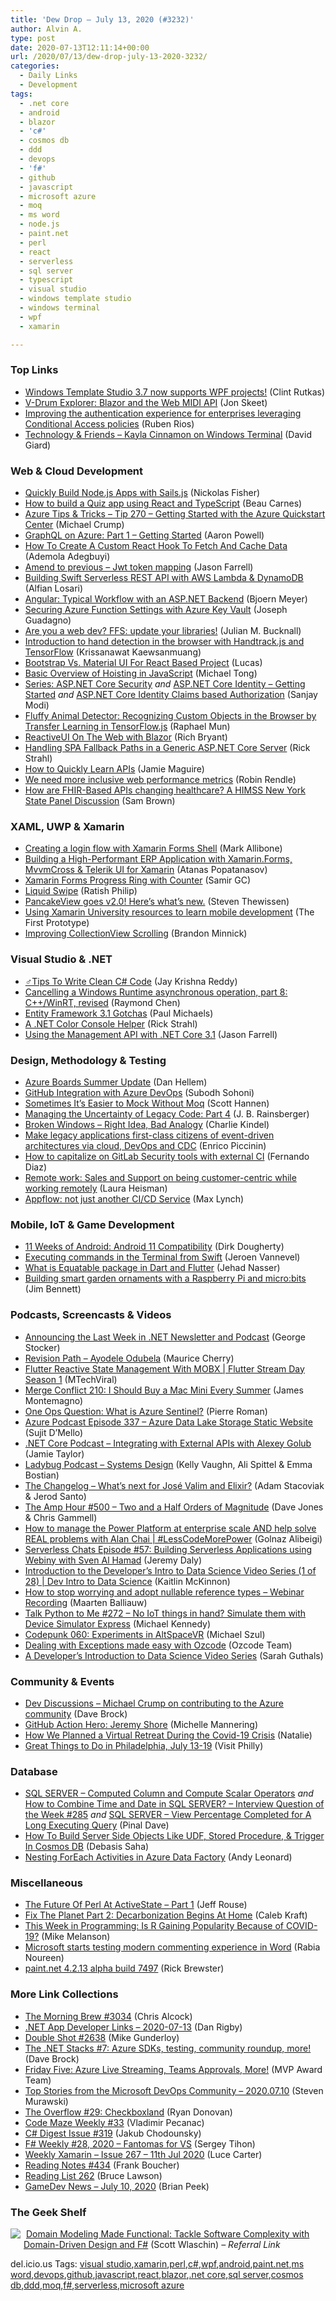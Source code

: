 ```yaml
---
title: 'Dew Drop – July 13, 2020 (#3232)'
author: Alvin A.
type: post
date: 2020-07-13T12:11:14+00:00
url: /2020/07/13/dew-drop-july-13-2020-3232/
categories:
  - Daily Links
  - Development
tags:
  - .net core
  - android
  - blazor
  - 'c#'
  - cosmos db
  - ddd
  - devops
  - 'f#'
  - github
  - javascript
  - microsoft azure
  - moq
  - ms word
  - node.js
  - paint.net
  - perl
  - react
  - serverless
  - sql server
  - typescript
  - visual studio
  - windows template studio
  - windows terminal
  - wpf
  - xamarin

---
```

### Top Links

  * <a href="https://twitter.com/ClintRutkas/status/1281279315686993920" target="_blank" rel="noopener noreferrer">Windows Template Studio 3.7 now supports WPF projects!</a> (Clint Rutkas)
  * <a href="http://feedproxy.google.com/~r/JonSkeetCodingBlog/~3/knx2MKlk_Pc/" target="_blank" rel="noopener noreferrer">V-Drum Explorer: Blazor and the Web MIDI API</a> (Jon Skeet)
  * <a href="https://devblogs.microsoft.com/visualstudio/improving-the-authentication-experience-for-enterprises-leveraging-conditional-access-policies/" target="_blank" rel="noopener noreferrer">Improving the authentication experience for enterprises leveraging Conditional Access policies</a> (Ruben Rios)
  * <a href="http://davidgiard.com/2020/07/13/KaylaCinnamonOnWindowsTerminal.aspx" target="_blank" rel="noopener noreferrer">Technology & Friends &#8211; Kayla Cinnamon on Windows Terminal</a> (David Giard)



### <a name="web"></a>Web & Cloud Development

  * <a href="https://developer.okta.com/blog/2020/07/10/quickly-build-apps-with-sailsjs" target="_blank" rel="noopener noreferrer">Quickly Build Node.js Apps with Sails.js</a> (Nickolas Fisher)
  * <a href="https://www.freecodecamp.org/news/how-to-build-a-quiz-app-using-react-and-typescript/" target="_blank" rel="noopener noreferrer">How to build a Quiz app using React and TypeScript</a> (Beau Carnes)
  * <a href="https://microsoft.github.io/AzureTipsAndTricks/blog/tip270.html" target="_blank" rel="noopener noreferrer">Azure Tips & Tricks &#8211; Tip 270 &#8211; Getting Started with the Azure Quickstart Center</a> (Michael Crump)
  * <a href="https://www.aaron-powell.com/posts/2020-07-13-graphql-on-azure-part-1-getting-started/" target="_blank" rel="noopener noreferrer">GraphQL on Azure: Part 1 &#8211; Getting Started</a> (Aaron Powell)
  * <a href="https://www.smashingmagazine.com/2020/07/custom-react-hook-fetch-cache-data/" target="_blank" rel="noopener noreferrer">How To Create A Custom React Hook To Fetch And Cache Data</a> (Ademola Adegbuyi)
  * <a href="https://jfarrell.net/2020/07/11/amend-to-previous-jwt-token-mapping/" target="_blank" rel="noopener noreferrer">Amend to previous – Jwt token mapping</a> (Jason Farrell)
  * <a href="https://medium.com/@alfianlosari/building-swift-serverless-rest-api-with-aws-lambda-dynamodb-58db2302895f?source=rss-192bb381a5de------2" target="_blank" rel="noopener noreferrer">Building Swift Serverless REST API with AWS Lambda & DynamoDB</a> (Alfian Losari)
  * <a href="https://www.textcontrol.com/blog/2020/07/10/typical-workflow-of-an-aspnet-backend/" target="_blank" rel="noopener noreferrer">Angular: Typical Workflow with an ASP.NET Backend</a> (Bjoern Meyer)
  * <a href="https://www.josephguadagno.net/2020/07/10/securing-azure-function-settings-with-azure-key-vault" target="_blank" rel="noopener noreferrer">Securing Azure Function Settings with Azure Key Vault</a> (Joseph Guadagno)
  * <a href="https://boyet.com/blog/are-you-a-web-dev-ffs-update-your-libraries/" target="_blank" rel="noopener noreferrer">Are you a web dev? FFS: update your libraries!</a> (Julian M. Bucknall)
  * <a href="https://heartbeat.fritz.ai/introduction-to-hand-detection-in-the-browser-with-handtrack-js-and-tensorflow-e4256fa8184b?source=rss----680eee12c50d---4" target="_blank" rel="noopener noreferrer">Introduction to hand detection in the browser with Handtrack.js and TensorFlow</a> (Krissanawat Kaewsanmuang)
  * <a href="https://hackernoon.com/bootstrap-vs-material-ui-for-react-based-project-i92k3uyi?source=rss" target="_blank" rel="noopener noreferrer">Bootstrap Vs. Material UI For React Based Project</a> (Lucas)
  * <a href="https://medium.com/swlh/basic-overview-of-hoisting-in-javascript-3973b46de534?source=rss----f5af2b715248---4" target="_blank" rel="noopener noreferrer">Basic Overview of Hoisting in JavaScript</a> (Michael Tong)
  * <a href="https://procodeguide.com/programming/asp-net-core-security/?utm_source=rss&utm_medium=rss&utm_campaign=asp-net-core-security" target="_blank" rel="noopener noreferrer">Series: ASP.NET Core Security</a> _and_ <a href="https://procodeguide.com/programming/asp-net-core-identity/?utm_source=rss&utm_medium=rss&utm_campaign=asp-net-core-identity" target="_blank" rel="noopener noreferrer">ASP.NET Core Identity – Getting Started</a> _and_ <a href="https://procodeguide.com/programming/asp-net-core-identity-claims/?utm_source=rss&utm_medium=rss&utm_campaign=asp-net-core-identity-claims" target="_blank" rel="noopener noreferrer">ASP.NET Core Identity Claims based Authorization</a> (Sanjay Modi)
  * <a href="https://www.codeproject.com/Articles/5272772/Fluffy-Animal-Detector-Recognizing-Custom-Objects" target="_blank" rel="noopener noreferrer">Fluffy Animal Detector: Recognizing Custom Objects in the Browser by Transfer Learning in TensorFlow.js</a> (Raphael Mun)
  * <a href="http://reactiveui.net/blog/2020/07/article-blazor-compelling-example" target="_blank" rel="noopener noreferrer">ReactiveUI On The Web with Blazor</a> (Rich Bryant)
  * <a href="http://feedproxy.google.com/~r/RickStrahl/~3/QcNQVztWuLw/Handling-SPA-Fallback-Paths-in-a-Generic-ASPNET-Core-Server" target="_blank" rel="noopener noreferrer">Handling SPA Fallback Paths in a Generic ASP.NET Core Server</a> (Rick Strahl)
  * <a href="http://www.jamiemaguire.net/index.php/2020/07/11/how-to-quickly-learn-apis/?utm_source=rss&utm_medium=rss&utm_campaign=how-to-quickly-learn-apis" target="_blank" rel="noopener noreferrer">How to Quickly Learn APIs</a> (Jamie Maguire)
  * <a href="https://www.filamentgroup.com/lab/a11y-ready/" target="_blank" rel="noopener noreferrer">We need more inclusive web performance metrics</a> (Robin Rendle)
  * <a href="https://techcommunity.microsoft.com/t5/healthcare-and-life-sciences/how-are-fhir-based-apis-changing-healthcare-a-himss-new-york/ba-p/1515535" target="_blank" rel="noopener noreferrer">How are FHIR-Based APIs changing healthcare? A HIMSS New York State Panel Discussion</a> (Sam Brown)



### <a name="silverlight"></a>XAML, UWP & Xamarin

  * <a href="https://mallibone.com/post/xamarin-forms-shell-login" target="_blank" rel="noopener noreferrer">Creating a login flow with Xamarin Forms Shell</a> (Mark Allibone)
  * <a href="https://www.telerik.com/blogs/building-performant-erp-application-xamarin-forms-mvvmcross-telerik-ui-for-xamarin" target="_blank" rel="noopener noreferrer">Building a High-Performant ERP Application with Xamarin.Forms, MvvmCross & Telerik UI for Xamarin</a> (Atanas Popatanasov)
  * <a href="https://xamaringuyshow.com/2020/07/11/xamarin-forms-progress-ring-with-counter/" target="_blank" rel="noopener noreferrer">Xamarin Forms Progress Ring with Counter</a> (Samir GC)
  * <a href="https://wpfspark.wordpress.com/2020/07/10/liquid-swipe/" target="_blank" rel="noopener noreferrer">Liquid Swipe</a> (Ratish Philip)
  * <a href="https://www.thewissen.io/pancakeview-goes-v2-0-heres-whats-new/?utm_source=rss&utm_medium=rss&utm_campaign=pancakeview-goes-v2-0-heres-whats-new" target="_blank" rel="noopener noreferrer">PancakeView goes v2.0! Here’s what’s new.</a> (Steven Thewissen)
  * <a href="https://medium.com/@prototypemakers/usingxamarinuniversitytolearnmobiledevelopment-808b6dec3e8b?source=rss-f82e8a07929a------2" target="_blank" rel="noopener noreferrer">Using Xamarin University resources to learn mobile development</a> (The First Prototype)
  * <a href="https://codetraveler.io/2020/07/12/improving-collectionview-scrolling/" target="_blank" rel="noopener noreferrer">Improving CollectionView Scrolling</a> (Brandon Minnick)



### <a name="dotnet"></a>Visual Studio & .NET

  * <a href="https://www.c-sharpcorner.com/article/tips-to-write-clean-c-sharp-code/" target="_blank" rel="noopener noreferrer">‍♂️Tips To Write Clean C# Code</a> (Jay Krishna Reddy)
  * <a href="https://devblogs.microsoft.com/oldnewthing/20200710-00/?p=103973" target="_blank" rel="noopener noreferrer">Cancelling a Windows Runtime asynchronous operation, part 8: C++/WinRT, revised</a> (Raymond Chen)
  * <a href="https://www.pmichaels.net/2020/07/11/entity-framework-3-1-gotchas/?utm_source=rss&utm_medium=rss&utm_campaign=entity-framework-3-1-gotchas" target="_blank" rel="noopener noreferrer">Entity Framework 3.1 Gotchas</a> (Paul Michaels)
  * <a href="http://feedproxy.google.com/~r/RickStrahl/~3/G7AlsX59EWk/A-NET-Console-Color-Helper" target="_blank" rel="noopener noreferrer">A .NET Color Console Helper</a> (Rick Strahl)
  * <a href="https://jfarrell.net/2020/07/10/using-the-management-api-with-net-core-3-1/" target="_blank" rel="noopener noreferrer">Using the Management API with .NET Core 3.1</a> (Jason Farrell)



### <a name="design"></a>Design, Methodology & Testing

  * <a href="https://devblogs.microsoft.com/devops/azure-boards-summer-update/" target="_blank" rel="noopener noreferrer">Azure Boards Summer Update</a> (Dan Hellem)
  * <a href="http://feedproxy.google.com/~r/netCurryRecentArticles/~3/Ucr0Ncj7aaE/ShowArticle.aspx" target="_blank" rel="noopener noreferrer">GitHub Integration with Azure DevOps</a> (Subodh Sohoni)
  * <a href="http://scotthannen.org/blog/2020/07/10/easier-to-mock-without-moq.html" target="_blank" rel="noopener noreferrer">Sometimes It&#8217;s Easier to Mock Without Moq</a> (Scott Hannen)
  * <a href="https://blog.jbrains.ca/permalink/managing-the-uncertainty-of-legacy-code-part-4" target="_blank" rel="noopener noreferrer">Managing the Uncertainty of Legacy Code: Part 4</a> (J. B. Rainsberger)
  * <a href="http://feedproxy.google.com/~r/cek/~3/lX0kjgQrSJI/" target="_blank" rel="noopener noreferrer">Broken Windows – Right Idea, Bad Analogy</a> (Charlie Kindel)
  * <a href="https://www.thoughtworks.com/insights/blog/make-legacy-applications-first-class-citizens-event-driven-architectures-cloud-devops-and" target="_blank" rel="noopener noreferrer">Make legacy applications first-class citizens of event-driven architectures via cloud, DevOps and CDC</a> (Enrico Piccinin)
  * <a href="https://about.gitlab.com/blog/2020/07/10/jenkins-migration/" target="_blank" rel="noopener noreferrer">How to capitalize on GitLab Security tools with external CI</a> (Fernando Diaz)
  * <a href="https://github.blog/2020-07-10-remote-work-sales-and-support-on-being-customer-centric-while-working-remotely/" target="_blank" rel="noopener noreferrer">Remote work: Sales and Support on being customer-centric while working remotely</a> (Laura Heisman)
  * <a href="https://ionicframework.com/blog/appflow-not-just-another-ci-cd-service/" target="_blank" rel="noopener noreferrer">Appflow: not just another CI/CD Service</a> (Max Lynch)



### <a name="mobile"></a>Mobile, IoT & Game Development

  * <a href="http://feedproxy.google.com/~r/blogspot/hsDu/~3/2542Q0fABHc/11-weeks-of-android-compatibility.html" target="_blank" rel="noopener noreferrer">11 Weeks of Android: Android 11 Compatibility</a> (Dirk Dougherty)
  * <a href="https://vannevel.net/posts/executing-commands-in-terminal-from-swift" target="_blank" rel="noopener noreferrer">Executing commands in the Terminal from Swift</a> (Jeroen Vannevel)
  * <a href="https://medium.com/flutter-community/what-is-equatable-package-in-dart-and-flutter-81bbb62e73b9?source=rss----86fb29d7cc6a---4" target="_blank" rel="noopener noreferrer">What is Equatable package in Dart and Flutter</a> (Jehad Nasser)
  * <a href="https://www.jimbobbennett.io/building-smart-garden-ornaments/" target="_blank" rel="noopener noreferrer">Building smart garden ornaments with a Raspberry Pi and micro:bits</a> (Jim Bennett)



### <a name="podcasts"></a>Podcasts, Screencasts & Videos

  * <a href="https://georgestocker.com/2020/07/12/announcing-the-last-week-in-net-newsletter-and-podcast/?utm_source=rss&utm_medium=rss&utm_campaign=announcing-the-last-week-in-net-newsletter-and-podcast" target="_blank" rel="noopener noreferrer">Announcing the Last Week in .NET Newsletter and Podcast</a> (George Stocker)
  * <a href="https://revisionpath.com/ayodele-odubela" target="_blank" rel="noopener noreferrer">Revision Path &#8211; Ayodele Odubela</a> (Maurice Cherry)
  * <a href="http://www.youtube.com/watch?v=JYOBORVtJ50" target="_blank" rel="noopener noreferrer">Flutter Reactive State Management With MOBX | Flutter Stream Day Season 1</a> (MTechViral)
  * <a href="http://www.mergeconflict.fm/210" target="_blank" rel="noopener noreferrer">Merge Conflict 210: I Should Buy a Mac Mini Every Summer</a> (James Montemagno)
  * <a href="https://techcommunity.microsoft.com/t5/itops-talk-blog/one-ops-question-what-is-azure-sentinel/ba-p/1516697" target="_blank" rel="noopener noreferrer">One Ops Question: What is Azure Sentinel?</a> (Pierre Roman)
  * <a href="http://azpodcast.azurewebsites.net/post/Episode-337-Azure-Data-Lake-Storage-Static-Website" target="_blank" rel="noopener noreferrer">Azure Podcast Episode 337 &#8211; Azure Data Lake Storage Static Website</a> (Sujit D&#8217;Mello)
  * <a href="https://dotnetcore.show/episode-55-working-with-external-apis-with-alexey-golub/" target="_blank" rel="noopener noreferrer">.NET Core Podcast &#8211; Integrating with External APIs with Alexey Golub</a> (Jamie Taylor)
  * <a href="https://www.ladybug.dev/episodes/systems-design" target="_blank" rel="noopener noreferrer">Ladybug Podcast &#8211; Systems Design</a> (Kelly Vaughn, Ali Spittel & Emma Bostian)
  * <a href="https://changelog.com/podcast/402" target="_blank" rel="noopener noreferrer">The Changelog &#8211; What&#8217;s next for José Valim and Elixir?</a> (Adam Stacoviak & Jerod Santo)
  * <a href="http://feedproxy.google.com/~r/TheAmpHour/~3/HouPFFbYMKc/" target="_blank" rel="noopener noreferrer">The Amp Hour #500 – Two and a Half Orders of Magnitude</a> (Dave Jones & Chris Gammell)
  * <a href="https://channel9.msdn.com/Shows/Less-Code-More-Power/How-to-manage-the-Power-Platform-at-enterprise-scale-AND-help-solve-REAL-problems-with-Alan-Chai?WT.mc_id=DX_MVP4025064" target="_blank" rel="noopener noreferrer">How to manage the Power Platform at enterprise scale AND help solve REAL problems with Alan Chai | #LessCodeMorePower</a> (Golnaz Alibeigi)
  * <a href="https://share.transistor.fm/s/12aeff7b" target="_blank" rel="noopener noreferrer">Serverless Chats Episode #57: Building Serverless Applications using Webiny with Sven Al Hamad</a> (Jeremy Daly)
  * <a href="https://channel9.msdn.com/Series/Dev-Intro-to-Data-Science/Introduction-to-the-Developers-Intro-to-Data-Science-Video-Series-1-of-28?WT.mc_id=DX_MVP4025064" target="_blank" rel="noopener noreferrer">Introduction to the Developer&#8217;s Intro to Data Science Video Series (1 of 28) | Dev Intro to Data Science</a> (Kaitlin McKinnon)
  * <a href="https://blog.jetbrains.com/dotnet/2020/07/13/how-to-stop-worrying-and-adopt-nullable-reference-types-webinar-recording/" target="_blank" rel="noopener noreferrer">How to stop worrying and adopt nullable reference types – Webinar Recording</a> (Maarten Balliauw)
  * <a href="https://talkpython.fm/episodes/show/272/no-iot-things-in-hand-simulate-them-with-device-simulator-express" target="_blank" rel="noopener noreferrer">Talk Python to Me #272 &#8211; No IoT things in hand? Simulate them with Device Simulator Express</a> (Michael Kennedy)
  * <a href="https://codepunk.io/codepunk-060-experiments-in-altspacevr/" target="_blank" rel="noopener noreferrer">Codepunk 060: Experiments in AltSpaceVR</a> (Michael Szul)
  * <a href="http://www.youtube.com/watch?v=6nCdDPUrxWs" target="_blank" rel="noopener noreferrer">Dealing with Exceptions made easy with Ozcode</a> (Ozcode Team)
  * <a href="https://techcommunity.microsoft.com/t5/azure-developer-community-blog/a-developer-s-introduction-to-data-science-video-series/ba-p/1513936" target="_blank" rel="noopener noreferrer">A Developer&#8217;s Introduction to Data Science Video Series</a> (Sarah Guthals)



### <a name="events"></a>Community & Events

  * <a href="https://daveabrock.com/2020/07/10/dev-discussions-michael-crump" target="_blank" rel="noopener noreferrer">Dev Discussions &#8211; Michael Crump on contributing to the Azure community</a> (Dave Brock)
  * <a href="https://github.blog/2020-07-10-github-action-hero-jeremy-shore/" target="_blank" rel="noopener noreferrer">GitHub Action Hero: Jeremy Shore</a> (Michelle Mannering)
  * <a href="https://blog.balsamiq.com/2020-retreat/" target="_blank" rel="noopener noreferrer">How We Planned a Virtual Retreat During the Covid-19 Crisis</a> (Natalie)
  * <a href="https://www.uwishunu.com/2020/07/great-things-to-do-in-philadelphia-july-13-19/" target="_blank" rel="noopener noreferrer">Great Things to Do in Philadelphia, July 13-19</a> (Visit Philly)



### <a name="sql"></a>Database

  * <a href="https://blog.sqlauthority.com/2020/07/11/sql-server-computed-column-and-compute-scalar-operators/?utm_source=rss&utm_medium=rss&utm_campaign=sql-server-computed-column-and-compute-scalar-operators" target="_blank" rel="noopener noreferrer">SQL SERVER – Computed Column and Compute Scalar Operators</a> _and_ <a href="https://blog.sqlauthority.com/2020/07/12/how-to-combine-time-and-date-in-sql-server-interview-question-of-the-week-285/?utm_source=rss&utm_medium=rss&utm_campaign=how-to-combine-time-and-date-in-sql-server-interview-question-of-the-week-285" target="_blank" rel="noopener noreferrer">How to Combine Time and Date in SQL SERVER? – Interview Question of the Week #285</a> _and_ <a href="https://blog.sqlauthority.com/2020/07/13/sql-server-view-percentage-completed-for-a-long-executing-query/?utm_source=rss&utm_medium=rss&utm_campaign=sql-server-view-percentage-completed-for-a-long-executing-query" target="_blank" rel="noopener noreferrer">SQL SERVER – View Percentage Completed for A Long Executing Query</a> (Pinal Dave)
  * <a href="https://www.c-sharpcorner.com/article/how-to-build-server-side-objects-like-udf-stored-procedure-trigger-in-cosmos-d/" target="_blank" rel="noopener noreferrer">How To Build Server Side Objects Like UDF, Stored Procedure, & Trigger In Cosmos DB</a> (Debasis Saha)
  * <a href="https://andyleonard.blog/2020/07/nesting-foreach-activities-in-azure-data-factory/" target="_blank" rel="noopener noreferrer">Nesting ForEach Activities in Azure Data Factory</a> (Andy Leonard)



### <a name="misc"></a>Miscellaneous

  * <a href="https://www.activestate.com/blog/the-future-of-perl-at-activestate-part-1/" target="_blank" rel="noopener noreferrer">The Future Of Perl At ActiveState – Part 1</a> (Jeff Rouse)
  * <a href="http://feedproxy.google.com/~r/makezineonline/~3/1qfbKyEg7oY/" target="_blank" rel="noopener noreferrer">Fix The Planet Part 2: Decarbonization Begins At Home</a> (Caleb Kraft)
  * <a href="https://thenewstack.io/this-week-in-programming-is-r-gaining-popularity-because-of-covid-19/" target="_blank" rel="noopener noreferrer">This Week in Programming: Is R Gaining Popularity Because of COVID-19?</a> (Mike Melanson)
  * <a href="http://feedproxy.google.com/~r/winbetadotorg/~3/Q86XYtFXW18/microsoft-starts-testing-modern-commenting-experience-in-word" target="_blank" rel="noopener noreferrer">Microsoft starts testing modern commenting experience in Word</a> (Rabia Noureen)
  * <a href="https://blog.getpaint.net/2020/07/11/paint-net-4-2-13-alpha-build-7497/" target="_blank" rel="noopener noreferrer">paint.net 4.2.13 alpha build 7497</a> (Rick Brewster)



### <a name="links"></a>More Link Collections

  * <a href="http://feedproxy.google.com/~r/ReflectivePerspective/~3/lIhLx8gS5AE/" target="_blank" rel="noopener noreferrer">The Morning Brew #3034</a> (Chris Alcock)
  * <a href="https://links.danrigby.com/2020/07/app-developer-links-2020-07-13/" target="_blank" rel="noopener noreferrer">.NET App Developer Links &#8211; 2020-07-13</a> (Dan Rigby)
  * <a href="https://afreshcup.com/home/2020/07/13/double-shot-2638.html" target="_blank" rel="noopener noreferrer">Double Shot #2638</a> (Mike Gunderloy)
  * <a href="https://daveabrock.com/2020/07/12/dotnet-stacks-7" target="_blank" rel="noopener noreferrer">The .NET Stacks #7: Azure SDKs, testing, community roundup, more!</a> (Dave Brock)
  * <a href="https://techcommunity.microsoft.com/t5/microsoft-mvp-award-program-blog/friday-five-azure-live-streaming-teams-approvals-more/ba-p/1512188" target="_blank" rel="noopener noreferrer">Friday Five: Azure Live Streaming, Teams Approvals, More!</a> (MVP Award Team)
  * <a href="https://devblogs.microsoft.com/devops/top-stories-from-the-microsoft-devops-community-2020-07-10/" target="_blank" rel="noopener noreferrer">Top Stories from the Microsoft DevOps Community – 2020.07.10</a> (Steven Murawski)
  * <a href="https://stackoverflow.blog/2020/07/10/the-overflow-29-checkboxland/" target="_blank" rel="noopener noreferrer">The Overflow #29: Checkboxland</a> (Ryan Donovan)
  * <a href="https://code-maze.com/code-maze-weekly-33/" target="_blank" rel="noopener noreferrer">Code Maze Weekly #33</a> (Vladimir Pecanac)
  * <a href="http://feedproxy.google.com/~r/digest-csharp/~3/rrQ3XaQrrMY/319" target="_blank" rel="noopener noreferrer">C# Digest Issue #319</a> (Jakub Chodounsky)
  * <a href="https://sergeytihon.com/2020/07/10/f-weekly-28-2020-fantomas-for-vs/" target="_blank" rel="noopener noreferrer">F# Weekly #28, 2020 – Fantomas for VS</a> (Sergey Tihon)
  * <a href="http://weeklyxamarin.com/issues/267" target="_blank" rel="noopener noreferrer">Weekly Xamarin &#8211; Issue 267 &#8211; 11th Jul 2020</a> (Luce Carter)
  * <a href="http://www.frankysnotes.com/2020/07/reading-notes-434.html" target="_blank" rel="noopener noreferrer">Reading Notes #434</a> (Frank Boucher)
  * <a href="https://www.brucelawson.co.uk/2020/reading-list-262/" target="_blank" rel="noopener noreferrer">Reading List 262</a> (Bruce Lawson)
  * <a href="https://brianpeek.com/gamedev-news-july-10-2020/" target="_blank" rel="noopener noreferrer">GameDev News &#8211; July 10, 2020</a> (Brian Peek)



### <a name="shelf"></a>The Geek Shelf

<img decoding="async" align="left" style="margin: 0px 5px 10px 0px; border: 0px currentcolor; border-image: none; float: left; display: inline; background-image: none;" src="https://m.media-amazon.com/images/I/511O5zAOJiL._SS135_.jpg" border="0" /> &nbsp;<a href="https://www.amazon.com/dp/1680502549/?tag=amavin-20" target="_blank" rel="noopener noreferrer">Domain Modeling Made Functional: Tackle Software Complexity with Domain-Driven Design and F#</a> (Scott Wlaschin) _&#8211; Referral Link_





<div class="wlWriterEditableSmartContent" id="scid:77ECF5F8-D252-44F5-B4EB-D463C5396A79:6359047f-b20f-4208-a863-e4628cea9034" style="margin: 0px; padding: 0px; float: none; display: inline;">
  del.icio.us Tags: <a href="http://del.icio.us/popular/visual+studio" rel="tag">visual studio</a>,<a href="http://del.icio.us/popular/xamarin" rel="tag">xamarin</a>,<a href="http://del.icio.us/popular/perl" rel="tag">perl</a>,<a href="http://del.icio.us/popular/c%23" rel="tag">c#</a>,<a href="http://del.icio.us/popular/wpf" rel="tag">wpf</a>,<a href="http://del.icio.us/popular/android" rel="tag">android</a>,<a href="http://del.icio.us/popular/paint.net" rel="tag">paint.net</a>,<a href="http://del.icio.us/popular/ms+word" rel="tag">ms word</a>,<a href="http://del.icio.us/popular/devops" rel="tag">devops</a>,<a href="http://del.icio.us/popular/github" rel="tag">github</a>,<a href="http://del.icio.us/popular/javascript" rel="tag">javascript</a>,<a href="http://del.icio.us/popular/react" rel="tag">react</a>,<a href="http://del.icio.us/popular/blazor" rel="tag">blazor</a>,<a href="http://del.icio.us/popular/.net+core" rel="tag">.net core</a>,<a href="http://del.icio.us/popular/sql+server" rel="tag">sql server</a>,<a href="http://del.icio.us/popular/cosmos+db" rel="tag">cosmos db</a>,<a href="http://del.icio.us/popular/ddd" rel="tag">ddd</a>,<a href="http://del.icio.us/popular/moq" rel="tag">moq</a>,<a href="http://del.icio.us/popular/f%23" rel="tag">f#</a>,<a href="http://del.icio.us/popular/serverless" rel="tag">serverless</a>,<a href="http://del.icio.us/popular/microsoft+azure" rel="tag">microsoft azure</a>
</div>